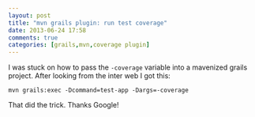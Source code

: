 ```yaml
---
layout: post
title: "mvn grails plugin: run test coverage"
date: 2013-06-24 17:58
comments: true
categories: [grails,mvn,coverage plugin]
---
```

I was stuck on how to pass the ```-coverage``` variable into a mavenized grails project. After looking from the inter web I got this:

```
mvn grails:exec -Dcommand=test-app -Dargs=-coverage
```

That did the trick. Thanks Google!
